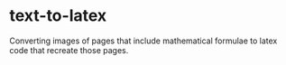 # text-to-latex
Converting images of pages that include mathematical formulae to latex code that recreate those pages.

